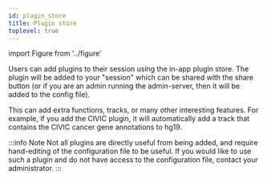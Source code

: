 ```yaml
---
id: plugin_store
title: Plugin store
toplevel: true
---
```


import Figure from '../figure'

Users can add plugins to their session using the in-app plugin store. The
plugin will be added to your "session" which can be shared with the share
button (or if you are an admin running the admin-server, then it will be added
to the config file).

This can add extra functions, tracks, or many other interesting features. For
example, if you add the CIVIC plugin, it will automatically add a track that
contains the CIVIC cancer gene annotations to hg19.

:::info Note
Not all plugins are directly useful from being added, and require hand-editing
of the configuration file to be useful. If you would like to use such a plugin
and do not have access to the configuration file, contact your administrator.
:::

<Figure caption="Screenshot showing the plugin store inside the app." src="/img/plugin_store.png" />
